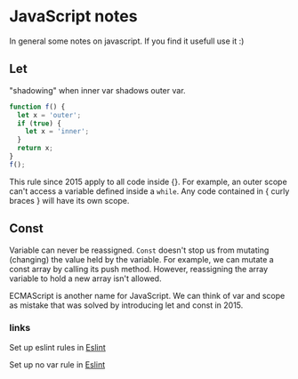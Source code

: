 # JavaScript notes
In general some notes on javascript. If you find it usefull use it :)

## Let

"shadowing" when inner var shadows outer var.

```javascript
function f() {
  let x = 'outer';
  if (true) {
    let x = 'inner';
  }
  return x;
}
f();
```
This rule since 2015 apply to all code inside {}. For example, an outer scope can't access a variable defined inside a `while`. Any code contained in { curly braces } will have its own scope.

## Const

Variable can never be reassigned. `Const` doesn't stop us from mutating (changing) the value held by the variable. For example, we can mutate a const array by calling its push method. However, reassigning the array variable to hold a new array isn't allowed.

ECMAScript is another name for JavaScript. We can think of var and scope as mistake that was solved by introducing let and const in 2015.

### links

Set up eslint rules in
[Eslint](https://eslint.org/docs/rules/prefer-const)

Set up no var rule in
[Eslint](https://eslint.org/docs/rules/no-var)

